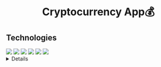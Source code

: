 <Center>
 <h1>Cryptocurrency App💰</h1>
</Center>

## Technologies

<img src="https://img.shields.io/badge/-React-blue?style=for-the-badge&logo=react">
<img src="https://img.shields.io/badge/-Redux Toolkit-blue?style=for-the-badge&logo=redux">
<img src="https://img.shields.io/badge/-Chart.js-pink?style=for-the-badge&logo=chart.js">
<img src="https://img.shields.io/badge/-Ant Design-blue?style=for-the-badge&logo=ant design">
<img src="https://img.shields.io/badge/-Coin Ranking API-yellow?style=for-the-badge">
<img src="https://img.shields.io/badge/-Bing News API-green?style=for-the-badge">

<details>
This app was created for those of us who are super interested in cryptocurrency! Users can browse through the many cryptocurrencies and see detailed chart data. There is also a section where users can see recent crypto news articles!
</details>

